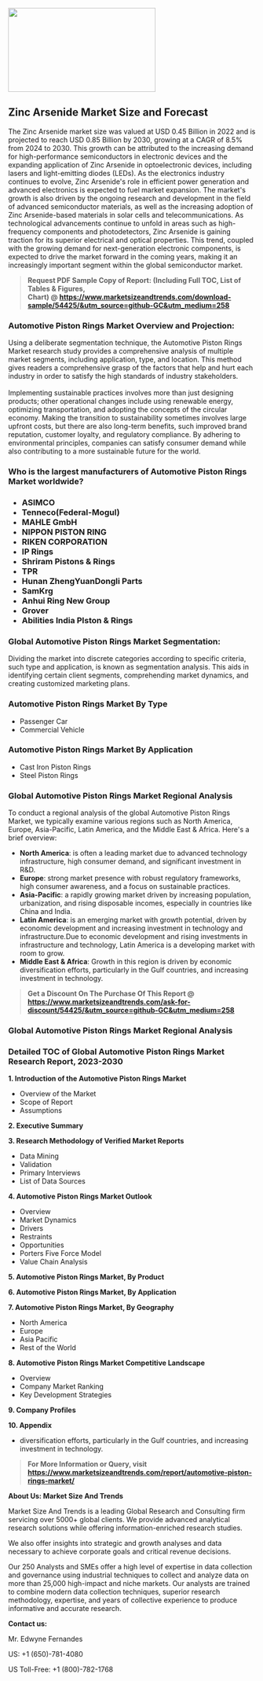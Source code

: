 <p><img class="alignnone size-medium wp-image-20088" src="https://ffe5etoiles.com/wp-content/uploads/2024/12/MST1-300x171.png" alt="" width="300" height="171" /></p><h2>Zinc Arsenide Market Size and Forecast</h2><p>The Zinc Arsenide market size was valued at USD 0.45 Billion in 2022 and is projected to reach USD 0.85 Billion by 2030, growing at a CAGR of 8.5% from 2024 to 2030. This growth can be attributed to the increasing demand for high-performance semiconductors in electronic devices and the expanding application of Zinc Arsenide in optoelectronic devices, including lasers and light-emitting diodes (LEDs). As the electronics industry continues to evolve, Zinc Arsenide's role in efficient power generation and advanced electronics is expected to fuel market expansion. The market's growth is also driven by the ongoing research and development in the field of advanced semiconductor materials, as well as the increasing adoption of Zinc Arsenide-based materials in solar cells and telecommunications. As technological advancements continue to unfold in areas such as high-frequency components and photodetectors, Zinc Arsenide is gaining traction for its superior electrical and optical properties. This trend, coupled with the growing demand for next-generation electronic components, is expected to drive the market forward in the coming years, making it an increasingly important segment within the global semiconductor market.</p></p><blockquote id="" class=""><strong>Request PDF Sample Copy of Report: (Including Full TOC, List of Tables &amp; Figures, Chart)&nbsp;@&nbsp;<strong><a href="https://www.marketsizeandtrends.com/download-sample/54425/&utm_source=github-GC&utm_medium=258" target="_blank">https://www.marketsizeandtrends.com/download-sample/54425/&utm_source=github-GC&utm_medium=258</a></strong></strong></blockquote><h3 id="" class="">Automotive Piston Rings Market&nbsp;Overview and Projection:</h3><p id="" class="">Using a deliberate segmentation technique, the Automotive Piston Rings Market research study provides a comprehensive analysis of multiple market segments, including application, type, and location. This method gives readers a comprehensive grasp of the factors that help and hurt each industry in order to satisfy the high standards of industry stakeholders. <br /> <br />Implementing sustainable practices involves more than just designing products; other operational changes include using renewable energy, optimizing transportation, and adopting the concepts of the circular economy. Making the transition to sustainability sometimes involves large upfront costs, but there are also long-term benefits, such improved brand reputation, customer loyalty, and regulatory compliance. By adhering to environmental principles, companies can satisfy consumer demand while also contributing to a more sustainable future for the world.</p><h3 id="" class="">Who is the largest manufacturers of&nbsp;Automotive Piston Rings Market worldwide?</h3><h3 class=""><p><ul><li>ASIMCO </li><li> Tenneco(Federal-Mogul) </li><li> MAHLE GmbH </li><li> NIPPON PISTON RING </li><li> RIKEN CORPORATION </li><li> IP Rings </li><li> Shriram Pistons & Rings </li><li> TPR </li><li> Hunan ZhengYuanDongli Parts </li><li> SamKrg </li><li> Anhui Ring New Group </li><li> Grover </li><li> Abilities India PIston & Rings</li></ul></p></h3><h3 id="" class="">Global&nbsp;Automotive Piston Rings Market Segmentation:</h3><p id="" class="">Dividing the market into discrete categories according to specific criteria, such type and application, is known as segmentation analysis. This aids in identifying certain client segments, comprehending market dynamics, and creating customized marketing plans.</p><h3 id="" class="">Automotive Piston Rings Market&nbsp;By Type</h3><p><p><ul><li>Passenger Car </li><li> Commercial Vehicle</p></li></ul></p></p><h3 id="" class="">Automotive Piston Rings Market&nbsp;By Application</h3><p class=""><p><ul><li>Cast Iron Piston Rings </li><li> Steel Piston Rings</li></ul></p></p><h3 id="" class="">Global Automotive Piston Rings Market Regional Analysis</h3><p id="" class="">To conduct a regional analysis of the global Automotive Piston Rings Market, we typically examine various regions such as North America, Europe, Asia-Pacific, Latin America, and the Middle East &amp; Africa. Here's a brief overview:</p><ul><li><strong>North America</strong>: is often a leading market due to advanced technology infrastructure, high consumer demand, and significant investment in R&amp;D.</li><li><strong>Europe</strong>: strong market presence with robust regulatory frameworks, high consumer awareness, and a focus on sustainable practices.</li><li><strong>Asia-Pacific</strong>: a rapidly growing market driven by increasing population, urbanization, and rising disposable incomes, especially in countries like China and India.</li><li><strong>Latin America</strong>: is an emerging market with growth potential, driven by economic development and increasing investment in technology and infrastructure.Due to economic development and rising investments in infrastructure and technology, Latin America is a developing market with room to grow.</li><li><strong>Middle East &amp; Africa</strong>: Growth in this region is driven by economic diversification efforts, particularly in the Gulf countries, and increasing investment in technology.</li></ul><blockquote id="" class=""><strong>Get a Discount On The Purchase Of This Report @ <strong><a href="https://www.marketsizeandtrends.com/ask-for-discount/54425/&utm_source=github-GC&utm_medium=258" target="_blank">https://www.marketsizeandtrends.com/ask-for-discount/54425/&utm_source=github-GC&utm_medium=258</a></strong></strong></blockquote><h3 id="" class="">Global Automotive Piston Rings Market Regional Analysis</h3><h3 id="" class="">Detailed TOC of Global Automotive Piston Rings Market Research Report, 2023-2030</h3><p id="" class=""><strong>1. Introduction of the Automotive Piston Rings Market</strong></p><ul><li>Overview of the Market</li><li>Scope of Report</li><li>Assumptions</li></ul><p id="" class=""><strong>2. Executive Summary</strong></p><p id="" class=""><strong>3. Research Methodology of Verified Market Reports</strong></p><ul><li>Data Mining</li><li>Validation</li><li>Primary Interviews</li><li>List of Data Sources</li></ul><p id="" class=""><strong>4. Automotive Piston Rings Market Outlook</strong></p><ul><li>Overview</li><li>Market Dynamics</li><li>Drivers</li><li>Restraints</li><li>Opportunities</li><li>Porters Five Force Model</li><li>Value Chain Analysis</li></ul><p id="" class=""><strong>5. Automotive Piston Rings Market, By Product</strong></p><p id="" class=""><strong>6. Automotive Piston Rings Market, By Application</strong></p><p id="" class=""><strong>7. Automotive Piston Rings Market, By Geography</strong></p><ul><li>North America</li><li>Europe</li><li>Asia Pacific</li><li>Rest of the World</li></ul><p id="" class=""><strong>8. Automotive Piston Rings Market Competitive Landscape</strong></p><ul><li>Overview</li><li>Company Market Ranking</li><li>Key Development Strategies</li></ul><p id="" class=""><strong>9. Company Profiles</strong></p><p id="" class=""><strong>10. Appendix</strong></p><ul><li>diversification efforts, particularly in the Gulf countries, and increasing investment in technology.</li></ul><blockquote id="" class=""><strong>For More Information or Query, visit <strong><strong><a href="https://www.marketsizeandtrends.com/report/automotive-piston-rings-market/" target="_blank">https://www.marketsizeandtrends.com/report/automotive-piston-rings-market/</a></strong></strong></strong></blockquote><p id="" class=""><strong>About Us: Market Size And Trends</strong></p><p id="" class="">Market Size And Trends is a leading Global Research and Consulting firm servicing over 5000+ global clients. We provide advanced analytical research solutions while offering information-enriched research studies.</p><p id="" class="">We also offer insights into strategic and growth analyses and data necessary to achieve corporate goals and critical revenue decisions.</p><p id="" class="">Our 250 Analysts and SMEs offer a high level of expertise in data collection and governance using industrial techniques to collect and analyze data on more than 25,000 high-impact and niche markets. Our analysts are trained to combine modern data collection techniques, superior research methodology, expertise, and years of collective experience to produce informative and accurate research.</p><p id="" class=""><strong>Contact us:</strong></p><p id="" class="">Mr. Edwyne Fernandes</p><p id="" class="">US: +1 (650)-781-4080</p><p id="" class="">US Toll-Free: +1 (800)-782-1768</p>
